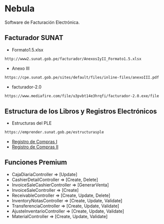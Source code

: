 # Nebula

Software de Facturación Electrónica.

## Facturador SUNAT

- Formato1.5.xlsx

```bash
http://www2.sunat.gob.pe/facturador/AnexosIyII_Formato1.5.xlsx
```

- Anexo III

```bash
https://cpe.sunat.gob.pe/sites/default/files/inline-files/anexoIII.pdf
```

- facturador-2.0

```bash
https://www.mediafire.com/file/u3pvbt14e3hrqfi/facturador-2.0.exe/file
```

## Estructura de los Libros y Registros Electrónicos

- Estructuras del PLE

```bash
https://emprender.sunat.gob.pe/estructurasple
```

- [Registro de Compras I](https://youtu.be/jxucTvSz4Hs)
- [Registro de Compras II](https://youtu.be/W5usHJmaNbQ)

## Funciones Premium

- CajaDiariaController => [Update]
- CashierDetailController => [Create, Delete]
- InvoiceSaleCashierController => [GenerarVenta]
- InvoiceSaleController => [Create]
- ReceivableController => [Create, Update, Delete]
- InventoryNotasController => [Create, Update, Validate]
- TransferenciaController => [Create, Update, Validate]
- AjusteInventarioController => [Create, Update, Validate]
- MaterialController => [Create, Update, Validate]
